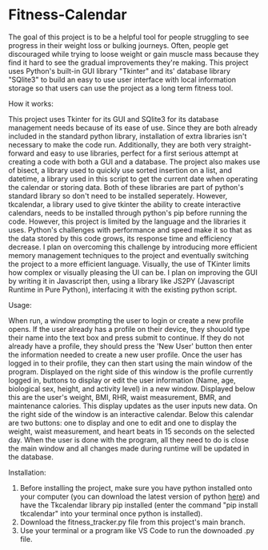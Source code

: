 # Fitness-Calendar

The goal of this project is to be a helpful tool for people struggling to see progress in their weight loss or bulking journeys. Often, people get discouraged while trying to loose weight or gain muscle mass because they find it hard to see the gradual improvements they're making.
This project uses Python's built-in GUI library "Tkinter" and its' database library "SQlite3" to build an easy to use user interface with local information storage so that users can use the project as a long term fitness tool.

How it works:

This project uses Tkinter for its GUI and SQlite3 for its database management needs because of its ease of use. Since they are both already included in the standard python library, installation of extra libraries isn't necessary to make the code run. Additionally, they are both very straight-forward and easy to use libraries, perfect for a first serious attempt at creating a code with both a GUI and a database.
The project also makes use of bisect, a library used to quickly use sorted insertion on a list, and datetime, a library used in this script to get the current date when operating the calendar or storing data. Both of these libraries are part of python's standard library so don't need to be installed seperately. However, tkcalendar, a library used to give tkinter the ability to create interactive calendars, needs to be installed through python's pip before running the code.
However, this project is limited by the language and the libraries it uses. Python's challenges with performance and speed make it so that as the data stored by this code grows, its response time and efficiency decrease. I plan on overcoming this challenge by introducing more efficient memory management techniques to the project and eventually switching the project to a more efficient language.
Visually, the use of TKinter limits how complex or visually pleasing the UI can be. I plan on improving the GUI by writing it in Javascript then, using a library like JS2PY (Javascript Runtime in Pure Python), interfacing it with the existing python script.

Usage:

When run, a window prompting the user to login or create a new profile opens. If the user already has a profile on their device, they shouold type their name into the text box and press submit to continue. If they do not already have a profile, they should press the 'New User' button then enter the information needed to create a new user profile.
Once the user has logged in to their profile, they can then start using the main window of the program. Displayed on the right side of this window is the profile currently logged in, buttons to display or edit the user information (Name, age, biological sex, height, and activity level) in a new window.
Displayed below this are the user's weight, BMI, RHR, waist measurement, BMR, and maintenance calories. This display updates as the user inputs new data.
On the right side of the window is an interactive calendar. Below this calendar are two buttons: one to display and one to edit and one to display the weight, waist measurement, and heart beats in 15 seconds on the selected day.
When the user is done with the program, all they need to do is close the main window and all changes made during runtime will be updated in the database.

Installation:

1. Before installing the project, make sure you have python installed onto your computer (you can download the latest version of python [here](https://www.python.org/downloads/)) and have the Tkcalendar library pip installed (enter the command "pip install tkcalendar" into your terminal once python is installed).
2. Download the fitness_tracker.py file from this project's main branch.
3. Use your terminal or a program like VS Code to run the downoaded .py file.
